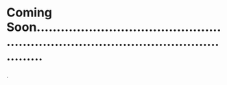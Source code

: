 # Coming Soon............................................................................................................
.
